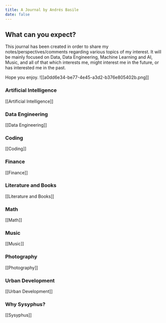 ```yaml
---
title: A Journal by Andrés Basile
date: false
---
```


## What can you expect?
This journal has been created in order to share my notes/perspectives/comments regarding various topics of my interest. It will be mainly focused on Data, Data Engineering, Machine Learning and AI, Music, and all of that which interests me, might interest me in the future, or has interested me in the past. 

Hope you enjoy. 
![[a0dd6e34-be77-4e45-a3d2-b376e805402b.png]]


### Artificial Intelligence 
[[Artificial Intelligence]]
### Data Engineering
[[Data Engineering]]
### Coding
[[Coding]]
### Finance
[[Finance]]
### Literature and Books
[[Literature and Books]]
### Math
[[Math]]
### Music
[[Music]]
### Photography
[[Photography]]
### Urban Development
[[Urban Development]]
### Why Sysyphus?
[[Sysyphus]]
